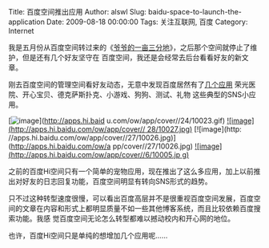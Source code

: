 Title: 百度空间推出应用
Author: alswl
Slug: baidu-space-to-launch-the-application
Date: 2009-08-18 00:00:00
Tags: 关注互联网, 百度
Category: Internet

我是五月份从百度空间转过来的《[爷爷的一亩三分地](http://hi.baidu.com/alswl)》，之后那个空间就停止了维护，但是还有几个好友坚守在
百度空间，我还是会经常去后台看看好友的新文章。

刚去百度空间的管理空间看好友动态，无意中发现百度居然有了[几个应用](http://apps.hi.baidu.com/apps)
荣光医院、开心宝贝、德克萨斯扑克、小游戏、狗狗、测试、礼物 这些典型的SNS小应用。

[![image](http://apps.hi.baidu.com/ow/app/cover//24/10023.gif)](http://apps.hi.baid
u.com/ow/app/cover//24/10023.gif) [![image](http://apps.hi.baidu.com/ow/app/cover//
28/10027.jpg)](http://apps.hi.baidu.com/ow/app/cover//28/10027.jpg) [![image](http:
//apps.hi.baidu.com/ow/app/cover//27/10026.jpg)](http://apps.hi.baidu.com/ow/a
pp/cover//27/10026.jpg) [![image](http://apps.hi.baidu.com/ow/app/cover//6/10005.jp
g)](http://apps.hi.baidu.com/ow/app/cover//6/10005.jpg)

之前的百度Hi空间只有一个简单的宠物应用，现在推出了这么多应用，加上以前推出对好友的日志回复功能，百度空间明显有转向SNS形式的趋势。

只不过这种转型速度很慢，可以看出百度高层并不是很重视百度空间发展，百度空间的文章在内容和形式上都明显质量不如一些其他博客系统，而且比较依赖百度搜索功能。我感
觉百度空间无论怎么转型都难以撼动校内和开心网的地位。

也许，百度Hi空间只是单纯的想增加几个应用呢……

